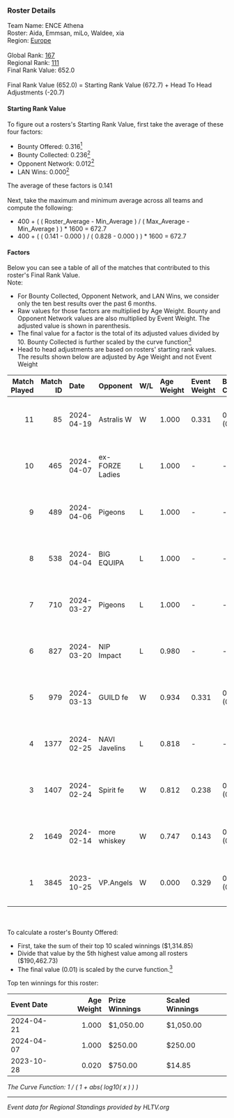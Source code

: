 ### Roster Details<br />
Team Name: ENCE Athena<br />
Roster: Aida, Emmsan, miLo, Waldee, xia<br />
Region: [Europe]( ../standings_europe.md)<br />
<br />
Global Rank: [167](../standings_global.md)<br />
Regional Rank: [111]( ../standings_europe.md)<br />
Final Rank Value:  652.0<br />
<br />
Final Rank Value (652.0) = Starting Rank Value (672.7) + Head To Head Adjustments (-20.7)<br />

#### Starting Rank Value<br />
To figure out a rosters's Starting Rank Value, first take the average of these four factors:<br />
- Bounty Offered: 0.316[<sup>1</sup>](#table2)
- Bounty Collected: 0.236[<sup>2</sup>](#table1)
- Opponent Network: 0.012[<sup>2</sup>](#table1)
- LAN Wins: 0.000[<sup>2</sup>](#table1)

The average of these factors is 0.141<br />
<br />
Next, take the maximum and minimum average across all teams and compute the following:<br />
- 400 + ( ( Roster_Average - Min_Average ) / ( Max_Average - Min_Average ) ) * 1600 = 672.7
- 400 + ( ( 0.141 - 0.000 ) / ( 0.828 - 0.000 ) ) * 1600 = 672.7


#### Factors<br />
Below you can see a table of all of the matches that contributed to this roster's Final Rank Value.<br />
Note:<br />

- For Bounty Collected, Opponent Network, and LAN Wins, we consider only the ten best results over the past 6 months.
- Raw values for those factors are multiplied by Age Weight. Bounty and Opponent Network values are also multiplied by Event Weight. The adjusted value is shown in parenthesis.
- The final value for a factor is the total of its adjusted values divided by 10. Bounty Collected is further scaled by the curve function[<sup>3</sup>](#curveFunction)
- Head to head adjustments are based on rosters' starting rank values. The results shown below are adjusted by Age Weight and not Event Weight
<span id="table1"></span><br />


| Match Played | Match ID | Date       | Opponent        | W/L | Age Weight | Event Weight | Bounty Collected | Opponent Network | LAN Wins  | H2H Adj. | Roster                           |
| -: | -: | :- | :- | :- | :- | :- | :- | :- | :- | -: | :- |
|           11 |       85 | 2024-04-19 | Astralis W      | W   | 1.000      | 0.331        | 0.005 (0.002)    | 0.082 (0.027)    | 0 (0.000) |    13.72 | Aida, Emmsan, miLo, Waldee, xia  |
|           10 |      465 | 2024-04-07 | ex-FORZE Ladies | L   | 1.000      | -            | -                | -                | -         |   -15.87 | Aida, Emmsan, miLo, Waldee, xia  |
|            9 |      489 | 2024-04-06 | Pigeons         | L   | 1.000      | -            | -                | -                | -         |    -7.02 | Aida, Emmsan, miLo, Waldee, xia  |
|            8 |      538 | 2024-04-04 | BIG EQUIPA      | L   | 1.000      | -            | -                | -                | -         |   -13.00 | Aida, Emmsan, miLo, Waldee, xia  |
|            7 |      710 | 2024-03-27 | Pigeons         | L   | 1.000      | -            | -                | -                | -         |    -7.91 | Aida, Emmsan, miLo, Waldee, xia  |
|            6 |      827 | 2024-03-20 | NIP Impact      | L   | 0.980      | -            | -                | -                | -         |   -14.34 | Aida, Emmsan, miLo, Waldee, xia  |
|            5 |      979 | 2024-03-13 | GUILD fe        | W   | 0.934      | 0.331        | 0.009 (0.003)    | 0.220 (0.068)    | 0 (0.000) |    14.55 | Aida, Emmsan, miLo, Waldee, xia  |
|            4 |     1377 | 2024-02-25 | NAVI Javelins   | L   | 0.818      | -            | -                | -                | -         |    -7.10 | Aida, Emmsan, miLo, Waldee, xia  |
|            3 |     1407 | 2024-02-24 | Spirit fe       | W   | 0.812      | 0.238        | 0.008 (0.002)    | 0.123 (0.024)    | 0 (0.000) |    12.13 | Aida, Emmsan, miLo, Waldee, xia  |
|            2 |     1649 | 2024-02-14 | more whiskey    | W   | 0.747      | 0.143        | 0.000 (0.000)    | 0.000 (0.000)    | 0 (0.000) |     4.14 | Aida, Emmsan, miLo, Waldee, xia  |
|            1 |     3845 | 2023-10-25 | VP.Angels       | W   | 0.000      | 0.329        | 0.006 (0.000)    | 0.082 (0.000)    | 0 (0.000) |     0.00 | manka, miLo, oxycet, Waldee, xia |

<br />
<span id="table2"></span><br />
To calculate a roster's Bounty Offered:<br />

- First, take the sum of their top 10 scaled winnings ($1,314.85)
- Divide that value by the 5th highest value among all rosters ($190,462.73)
- The final value (0.01) is scaled by the curve function.[<sup>3</sup>](#curveFunction)

Top ten winnings for this roster:<br />

| Event Date | Age Weight | Prize Winnings | Scaled Winnings |
| :- | -: | :- | :- |
| 2024-04-21 |      1.000 | $1,050.00      | $1,050.00       |
| 2024-04-07 |      1.000 | $250.00        | $250.00         |
| 2023-10-28 |      0.020 | $750.00        | $14.85          |


<span id="curveFunction"></span>_The Curve Function: 1 / ( 1 + abs( log10( x ) ) )_<br />

---
_Event data for Regional Standings provided by HLTV.org_<br />

